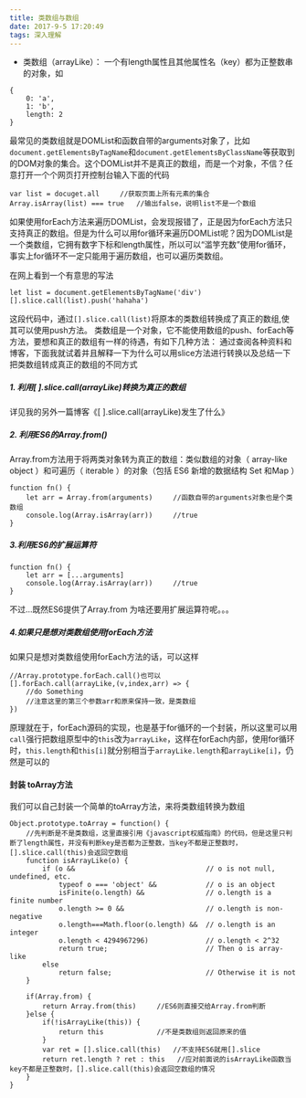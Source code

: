 ```yaml
---
title: 类数组与数组
date: 2017-9-5 17:20:49
tags: 深入理解
---
```


* 类数组（arrayLike）： 一个有length属性且其他属性名（key）都为正整数串的对象，如
```
{
    0: 'a',
    1: 'b',
    length: 2
}
```
最常见的类数组就是DOMList和函数自带的arguments对象了，比如`document.getElementsByTagName`和`document.getElementsByClassName`等获取到的DOM对象的集合。这个DOMList并不是真正的数组，而是一个对象，不信？任意打开一个个网页打开控制台输入下面的代码
```
var list = docuget.all     //获取页面上所有元素的集合
Array.isArray(list) === true   //输出false，说明list不是一个数组
```
如果使用forEach方法来遍历DOMList，会发现报错了，正是因为forEach方法只支持真正的数组。但是为什么可以用for循环来遍历DOMList呢？因为DOMList是一个类数组，它拥有数字下标和length属性，所以可以“滥竽充数”使用for循环，事实上for循环不一定只能用于遍历数组，也可以遍历类数组。

在网上看到一个有意思的写法
```
let list = document.getElementsByTagName('div')
[].slice.call(list).push('hahaha')
```
这段代码中，通过`[].slice.call(list)`将原本的类数组转换成了真正的数组,使其可以使用push方法。
类数组是一个对象，它不能使用数组的push、forEach等方法，要想和真正的数组有一样的待遇，有如下几种方法：
通过查阅各种资料和博客，下面我就试着并且解释一下为什么可以用slice方法进行转换以及总结一下把类数组转成真正的数组的不同方式

##### 1. 利用[ ].slice.call(arrayLike)转换为真正的数组

详见我的另外一篇博客《[ ].slice.call(arrayLike)发生了什么》
##### 2. 利用ES6的Array.from()
Array.from方法用于将两类对象转为真正的数组：类似数组的对象（ array-like object ）和可遍历（ iterable ）的对象（包括 ES6 新增的数据结构 Set 和Map ）
```
function fn() {
    let arr = Array.from(arguments)     //函数自带的arguments对象也是个类数组
    console.log(Array.isArray(arr))     //true
}
```
##### 3.利用ES6的扩展运算符
```
function fn() {
    let arr = [...arguments]    
    console.log(Array.isArray(arr))     //true
}
```
不过...既然ES6提供了Array.from  为啥还要用扩展运算符呢。。。
##### 4.如果只是想对类数组使用forEach方法
如果只是想对类数组使用forEach方法的话，可以这样
```
//Array.prototype.forEach.call()也可以
[].forEach.call(arrayLike,(v,index,arr) => {
    //do Something
    //注意这里的第三个参数arr和原来保持一致，是类数组
})
```
原理就在于，forEach源码的实现，也是基于for循环的一个封装，所以这里可以用`call`强行把数组原型中的`this`改为`arrayLike`，这样在forEach内部，使用for循环时，`this.length`和`this[i]`就分别相当于`arrayLike.length`和`arrayLike[i]`，仍然是可以的

#### 封装 toArray方法
我们可以自己封装一个简单的toArray方法，来将类数组转换为数组
```
Object.prototype.toArray = function() {
    //先判断是不是类数组，这里直接引用《javascript权威指南》的代码，但是这里只判断了length属性，并没有判断key是否都为正整数，当key不都是正整数时，[].slice.call(this)会返回空数组
    function isArrayLike(o) {
        if (o &&                                // o is not null, undefined, etc.
            typeof o === 'object' &&            // o is an object
            isFinite(o.length) &&               // o.length is a finite number
            o.length >= 0 &&                    // o.length is non-negative
            o.length===Math.floor(o.length) &&  // o.length is an integer
            o.length < 4294967296)              // o.length < 2^32
            return true;                        // Then o is array-like
        else
            return false;                       // Otherwise it is not
    }

    if(Array.from) {
        return Array.from(this)     //ES6则直接交给Array.from判断
    }else {
        if(!isArrayLike(this)) {
            return this             //不是类数组则返回原来的值
        }
        var ret = [].slice.call(this)   //不支持ES6就用[].slice
        return ret.length ? ret : this   //应对前面说的isArrayLike函数当key不都是正整数时，[].slice.call(this)会返回空数组的情况
    }
}
```


